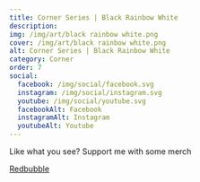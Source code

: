 ```yaml
---
title: Corner Series | Black Rainbow White
description:
img: /img/art/black rainbow white.png
cover: /img/art/black rainbow white.png
alt: Corner Series | Black Rainbow White
category: Corner
order: 7
social:
  facebook: /img/social/facebook.svg
  instagram: /img/social/instagram.svg
  youtube: /img/social/youtube.svg
  facebookAlt: Facebook
  instagramAlt: Instagram
  youtubeAlt: Youtube
---
```

Like what you see? Support me with some merch

<a href='https://www.redbubble.com/shop/ap/102789340' class="btn btn-primary store-link">
Redbubble
</a>

